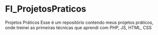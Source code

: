 # FI_ProjetosPraticos
Projetos Práticos
Esse é um repositório contendo meus projetos práticos, onde treinei as primeiras técnicas que aprendi com PHP, JS, HTML, CSS
